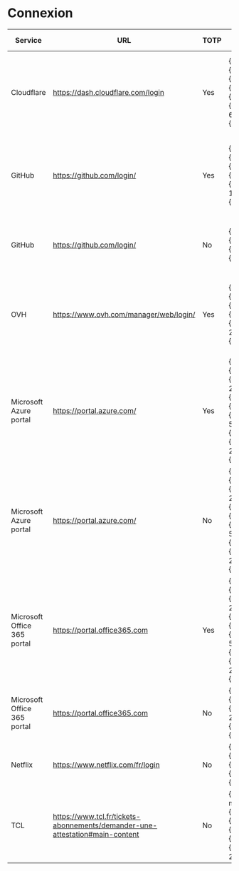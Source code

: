 # Connexion
| Service | URL | TOTP | Sequence | Explanation | Addition date |
| ------ | ------ | ------ | ------ | ------ | ------ |
| Cloudflare | https://dash.cloudflare.com/login | Yes | {TAB 5}{USERNAME}{TAB}{PASSWORD}{ENTER}{DELAY 6000}{TOTP}{ENTER} | Type username and password with validation, then wait 3 sec and type TOTP code | 2020/01/05 |
| GitHub | https://github.com/login/ | Yes | {USERNAME}{TAB}{PASSWORD}{ENTER}{DELAY 1000}{TOTP}{ENTER} | Type username and password with validation, then wait 1 sec and type TOTP code | 2019/04/19 |
| GitHub | https://github.com/login/ | No | {USERNAME}{TAB}{PASSWORD}{ENTER} | Type username and password with validation | 2019/04/19 |
| OVH | https://www.ovh.com/manager/web/login/ | Yes | {USERNAME}{TAB}{PASSWORD}{ENTER}{DELAY 2500}{TOTP}{ENTER} | Type username and password with validation, then wait 2,5 sec and type TOTP code | 2020/01/05 |
| Microsoft Azure portal | https://portal.azure.com/ | Yes | {USERNAME}{ENTER}{DELAY 2500}{PASSWORD}{ENTER}{DELAY 5000}{TOTP}{ENTER}{DELAY 2500}{ENTER} | | 2019/04/19 |
| Microsoft Azure portal | https://portal.azure.com/ | No | {USERNAME}{ENTER}{DELAY 2500}{PASSWORD}{ENTER}{DELAY 5000}{TOTP}{ENTER}{DELAY 2500}{ENTER} | | 2019/04/19 |
| Microsoft Office 365 portal | https://portal.office365.com | Yes | {USERNAME}{ENTER}{DELAY 2500}{PASSWORD}{ENTER}{DELAY 5000}{TOTP}{ENTER}{DELAY 2500}{ENTER} | | 2019/04/19 |
| Microsoft Office 365 portal | https://portal.office365.com | No | {USERNAME}{ENTER}{DELAY 2500}{PASSWORD}{ENTER} | | 2019/04/19 |
| Netflix | https://www.netflix.com/fr/login | No | {TAB}{TAB}{USERNAME}{TAB}{PASSWORD}{ENTER} | | 2019/04/19 |
| TCL | https://www.tcl.fr/tickets-abonnements/demander-une-attestation#main-content | No | {TAB 4}{S:e-mail}{TAB}{S:birthdate}{TAB 3}{S:cardid}{TAB 5}{SPACE}{TAB 2}{SPACE} | Requires to create string fields for e-mail,birthdate and cardid | 2020/11/07 |
